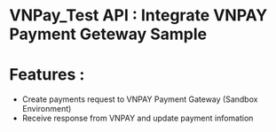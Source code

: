 # VNPay_Test API : Integrate VNPAY Payment Geteway Sample
# Features : 
- Create payments request to VNPAY Payment Gateway (Sandbox Environment)
- Receive response from VNPAY and update payment infomation  

